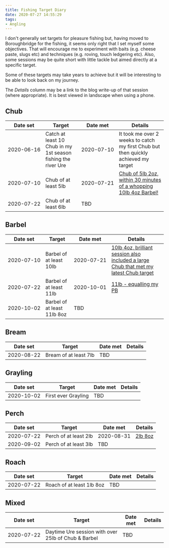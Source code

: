 ```yaml
---
title: Fishing Target Diary
date: 2020-07-27 14:55:29
tags:
- Angling
---
```

I don't generally set targets for pleasure fishing but, having moved to Boroughbridge for the fishing, it seems only right that I set myself some objectives. That will encourage me to experiment with baits (e.g. cheese paste, slugs etc) and techniques (e.g. roving, touch ledgering etc). Also, some sessions may be quite short with little tackle but aimed directly at a specific target.

Some of these targets may take years to achieve but it will be interesting to be able to look back on my journey.

The *Details* column may be a link to the blog write-up of that session (where appropriate). It is best viewed in landscape when using a phone.

## Chub

|Date set|Target|Date met|Details|
|---------|------| --- |----------|
|<nobr>2020-06-16</nobr>|Catch at least 10 Chub in my 1st season fishing the river Ure|<nobr>2020-07-10</nobr>|It took me over 2 weeks to catch my first Chub but then quickly achieved my target|
|<nobr>2020-07-10</nobr>|Chub of at least 5lb|<nobr>2020-07-21</nobr>|<a href="/2020/07/20200721-Ure-Cricket-Field-Big-Barbel-And-Chub/">Chub of 5lb 2oz, within 30 minutes of a whopping 10lb 4oz Barbel!</a>|
|<nobr>2020-07-22</nobr>|Chub of at least 6lb|<nobr>TBD</nobr>||

## Barbel

|Date set|Target|Date met|Details|
|---------|------| --- |----------|
|<nobr>2020-07-10</nobr>|Barbel of at least 10lb|<nobr>2020-07-21</nobr>|<a href="/2020/07/20200721-Ure-Cricket-Field-Big-Barbel-And-Chub/">10lb 4oz, brilliant session also included a large Chub that met my latest Chub target</a>|
|<nobr>2020-07-22</nobr>|Barbel of at least 11lb|<nobr>2020-10-01</nobr>|<a href="/2020/10/20201001-Ellenthorpe/">11lb - equalling my PB</a>|
|<nobr>2020-10-02</nobr>|Barbel of at least 11lb 8oz|<nobr>TBD</nobr>||

## Bream

|Date set|Target|Date met|Details|
|---------|------| --- |----------|
|<nobr>2020-08-22</nobr>|Bream of at least 7lb|<nobr>TBD</nobr>||

## Grayling

|Date set|Target|Date met|Details|
|---------|------| --- |----------|
|<nobr>2020-10-02</nobr>|First ever Grayling|<nobr>TBD</nobr>||

## Perch

|Date set|Target|Date met|Details|
|---------|------| --- |----------|
|<nobr>2020-07-22</nobr>|Perch of at least 2lb|<nobr>2020-08-31</nobr>|<a href="/2020/08/20200831-CornDryers/">2lb 8oz</a>|
|<nobr>2020-09-02</nobr>|Perch of at least 3lb|<nobr>TBD</nobr>||

## Roach

|Date set|Target|Date met|Details|
|---------|------| --- |----------|
|<nobr>2020-07-22</nobr>|Roach of at least 1lb 8oz|<nobr>TBD</nobr>||

## Mixed

|Date set|Target|Date met|Details|
|---------|------| --- |----------|
|<nobr>2020-07-22</nobr>|Daytime Ure session with over 25lb of Chub & Barbel|<nobr>TBD</nobr>||

